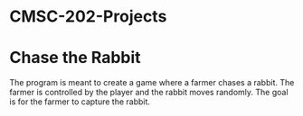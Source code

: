 # CMSC-202-Projects
# Chase the Rabbit
The program is meant to create a game where a farmer chases a rabbit. The farmer is controlled by the player and the rabbit moves randomly. The goal is for the farmer to capture the rabbit.
